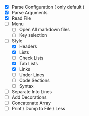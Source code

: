 - [x] Parse Configuration ( only default )
- [x] Parse Arguments
- [x] Read File
- [ ] Menu
  - [ ] Open All markdown files
  - [ ] Key selection
- [ ] Style
    - [x] Headers
    - [x] Lists
    - [ ] Check Lists
    - [x] Tab Lists
    - [x] Links
    - [ ] Under Lines
    - [ ] Code Sections
    - [ ] Syntax
- [ ] Separate Into Lines
- [ ] Add Decorations
- [ ] Concatenate Array
- [ ] Print / Dump to File / Less
